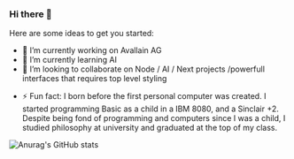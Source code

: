 ### Hi there 👋

<!--
**albertofortes/albertofortes** is a ✨ _special_ ✨ repository because its `README.md` (this file) appears on your GitHub profile.
-->
Here are some ideas to get you started:

- 🔭 I’m currently working on Avallain AG
- 🌱 I’m currently learning AI
- 👯 I’m looking to collaborate on Node / AI / Next projects /powerfull interfaces that requires top level styling
<!-- - 🤔 I’m looking for help with managing HSP. It is not easy to live everything intensely. 
- 💬 Ask me about ...
- 📫 How to reach me: 
- 😄 Pronouns: ... -->
- ⚡ Fun fact: I born before the first personal computer was created. I started programming Basic as a child in a IBM 8080, and a Sinclair +2. Despite being fond of programming and computers since I was a child, I studied philosophy at university and graduated at the top of my class.

![Anurag's GitHub stats](https://github-readme-stats.vercel.app/api?username=albertofortes&show=reviews,discussions_started,discussions_answered,prs_merged,prs_merged_percentage&show_icons=true)



